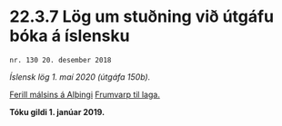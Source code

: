 # 22.3.7 Lög um stuðning við útgáfu bóka á íslensku

`nr. 130 20. desember 2018`

_Íslensk lög 1. maí 2020 (útgáfa 150b)._

[Ferill málsins á Alþingi](https://www.althingi.is/thingstorf/thingmalalistar-eftir-thingum/ferill/?ltg=149&mnr=176)
[Frumvarp til laga.](https://www.althingi.is/altext/149/s/0178.html)

**Tóku gildi 1. janúar 2019.**

